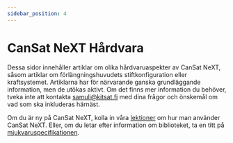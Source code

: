 ```yaml
---
sidebar_position: 4
---
```


# CanSat NeXT Hårdvara

Dessa sidor innehåller artiklar om olika hårdvaruaspekter av CanSat NeXT, såsom artiklar om förlängningshuvudets stiftkonfiguration eller kraftsystemet. Artiklarna har för närvarande ganska grundläggande information, men de utökas aktivt. Om det finns mer information du behöver, tveka inte att kontakta samuli@kitsat.fi med dina frågor och önskemål om vad som ska inkluderas härnäst.

Om du är ny på CanSat NeXT, kolla in våra [lektioner](./../course/course.md) om hur man använder CanSat NeXT. Eller, om du letar efter information om biblioteket, ta en titt på [mjukvaruspecifikationen](./../CanSat-software/CanSat-software.md).